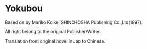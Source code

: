 Yokubou
=======

Based on <Yokubou> by Mariko Koike, SHINCHOSHA Publishing Co.,Ltd(1997).

All right belong to the original Publisher/Writer.

Translation from original novel in Jap to Chinese.
